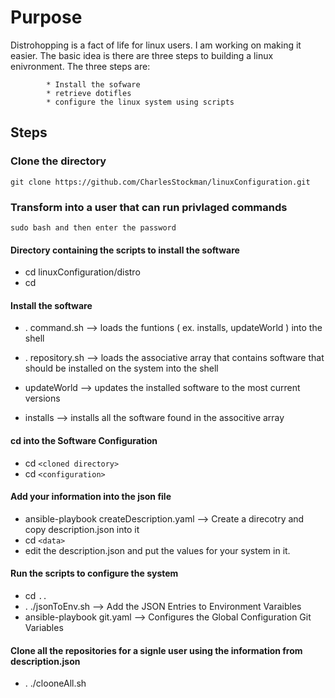 # Purpose

Distrohopping is a fact of life for linux users.  I am working on making it easier.  The basic idea is there are three steps 
to building a linux enivronment.  The three steps are:

			* Install the sofware
			* retrieve dotifles
			* configure the linux system using scripts

## Steps

### Clone the directory
	git clone https://github.com/CharlesStockman/linuxConfiguration.git
	
### Transform into a user that can run privlaged commands
	sudo bash and then enter the password
			
#### Directory containing the scripts to install the software
* cd linuxConfiguration/distro
* cd <distro family>
			
#### Install the software
* . command.sh			--> loads the funtions ( ex. installs, updateWorld ) into the shell
* . repository.sh		--> loads the associative array that contains software that should be installed on the system into the shell

* updateWorld			--> updates the installed software to the most current versions
* installs 			--> installs all the software found in the associtive array
					
#### cd into the Software Configuration
* cd `<cloned directory>`
* cd `<configuration>`
			
#### Add your information into the json file					
* ansible-playbook createDescription.yaml			--> Create a direcotry and copy description.json into it 
* cd `<data>`
* edit the description.json and put the values for your system in it. 

#### Run the scripts to configure the system
* cd `..`
* . ./jsonToEnv.sh 			--> Add the JSON Entries to Environment Varaibles
* ansible-playbook git.yaml		--> Configures the Global Configuration Git Variables		

#### Clone all the repositories for a signle user using the information from description.json
* . ./clooneAll.sh 

